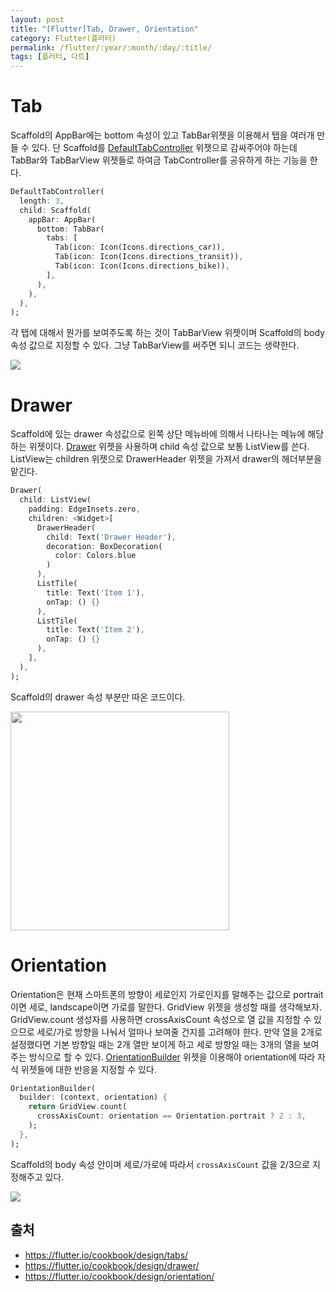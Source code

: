 ```yaml
---
layout: post
title: "[Flutter]Tab, Drawer, Orientation"
category: Flutter(플러터)
permalink: /flutter/:year/:month/:day/:title/
tags: [플러터, 다트]
---
```


# Tab

Scaffold의 AppBar에는 bottom 속성이 있고 TabBar위젯을 이용해서 탭을 여러개 만들 수 있다. 단 Scaffold를 [DefaultTabController](https://docs.flutter.io/flutter/material/DefaultTabController-class.html) 위젯으로 감싸주어야 하는데 TabBar와 TabBarView 위젯들로 하여금 TabController를 공유하게 하는 기능을 한다.

```dart
DefaultTabController(
  length: 3,
  child: Scaffold(
    appBar: AppBar(
      bottom: TabBar(
        tabs: [
          Tab(icon: Icon(Icons.directions_car)),
          Tab(icon: Icon(Icons.directions_transit)),
          Tab(icon: Icon(Icons.directions_bike)),
        ],
      ),
    ),
  ),
);
```

각 탭에 대해서 뭔가를 보여주도록 하는 것이 TabBarView 위젯이며 Scaffold의 body 속성 값으로 지정할 수 있다. 그냥 TabBarView를 써주면 되니 코드는 생략한다.

<img src="https://flutter.io/images/cookbook/tabs.gif">

<br>

# Drawer

Scaffold에 있는 drawer 속성값으로 왼쪽 상단 메뉴바에 의해서 나타나는 메뉴에 해당하는 위젯이다. [Drawer](https://docs.flutter.io/flutter/material/Drawer-class.html) 위젯을 사용하며 child 속성 값으로 보통 ListView를 쓴다. ListView는 children 위젯으로 DrawerHeader 위젯을 가져서 drawer의 헤더부분을 맡긴다.

```dart
Drawer(
  child: ListView(
    padding: EdgeInsets.zero,
    children: <Widget>[
      DrawerHeader(
        child: Text('Drawer Header'),
        decoration: BoxDecoration(
          color: Colors.blue
        )
      ),
      ListTile(
        title: Text('Item 1'),
        onTap: () {}
      ),
      ListTile(
        title: Text('Item 2'),
        onTap: () {}
      ),
    ],
  ),
);
```

Scaffold의 drawer 속성 부분만 따온 코드이다.

<img src="https://flutter.io/images/cookbook/drawer.png" width="350px">

<br>

# Orientation

Orientation은 현재 스마트폰의 방향이 세로인지 가로인지를 말해주는 값으로 portrait이면 세로, landscape이면 가로를 말한다. GridView 위젯을 생성할 때를 생각해보자. GridView.count 생성자를 사용하면 crossAxisCount 속성으로 열 값을 지정할 수 있으므로 세로/가로 방향을 나눠서 얼마나 보여줄 건지를 고려해야 한다. 만약 열을 2개로 설정했다면 기본 방향일 때는 2개 열만 보이게 하고 세로 방향일 때는 3개의 열을 보여주는 방식으로 할 수 있다. [OrientationBuilder](https://docs.flutter.io/flutter/widgets/OrientationBuilder-class.html) 위젯을 이용해야 orientation에 따라 자식 위젯들에 대한 반응을 지정할 수 있다.

```dart
OrientationBuilder(
  builder: (context, orientation) {
    return GridView.count(
      crossAxisCount: orientation == Orientation.portrait ? 2 : 3,
    );
  },
);
```

Scaffold의 body 속성 안이며 세로/가로에 따라서 `crossAxisCount` 값을 2/3으로 지정해주고 있다.

<img src="https://flutter.io/images/cookbook/orientation.gif">

<br>

## 출처

* https://flutter.io/cookbook/design/tabs/
* https://flutter.io/cookbook/design/drawer/
* https://flutter.io/cookbook/design/orientation/